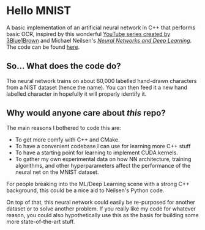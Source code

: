 # Hello MNIST
A basic implementation of an artificial neural network in C++ that performs basic OCR, 
inspired by this wonderful [YouTube series created by 3Blue1Brown](http://3b1b.co/neural-networks)
and Michael Neilsen's _[Neural Networks and Deep Learning](http://neuralnetworksanddeeplearning.com/)_. 
The code can be found [here](https://github.com/mnielsen/neural-networks-and-deep-learning).

## So... What does the code do?
The neural network trains on about 60,000 labelled hand-drawn characters from a NIST dataset (hence
the name). You can then feed it a new hand labelled character in hopefully it will properly identify it.

## Why would anyone care about _this_ repo? 
The main reasons I bothered to code this are:
* To get more comfy with C++ and CMake. 
* To have a convenient codebase I can use for learning more C++ stuff
* To have a starting point for learning to implement CUDA kernels. 
* To gather my own experimental data on how NN architecture, training algorithms, and other hyperparameters affect the 
performance of the neural net on the MNIST dataset. 

For people breaking into the ML/Deep Learning scene with a strong C++ background, this could be a nice aid to 
Neilsen's Python code. 

On top of that, this neural network could easily be re-purposed for another dataset or to solve another problem. If 
you really like my code for whatever reason, you could also hypothetically use this as the basis for building some more 
state-of-the-art stuff. 